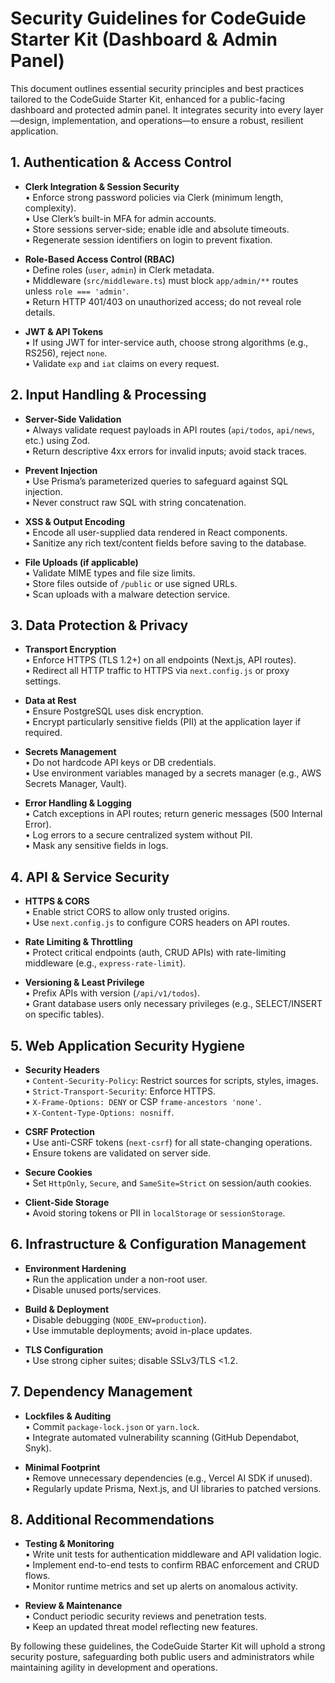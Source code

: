 # Security Guidelines for CodeGuide Starter Kit (Dashboard & Admin Panel)

This document outlines essential security principles and best practices tailored to the CodeGuide Starter Kit, enhanced for a public-facing dashboard and protected admin panel. It integrates security into every layer—design, implementation, and operations—to ensure a robust, resilient application.

## 1. Authentication & Access Control

- **Clerk Integration & Session Security**  
  • Enforce strong password policies via Clerk (minimum length, complexity).  
  • Use Clerk’s built-in MFA for admin accounts.  
  • Store sessions server-side; enable idle and absolute timeouts.  
  • Regenerate session identifiers on login to prevent fixation.

- **Role-Based Access Control (RBAC)**  
  • Define roles (`user`, `admin`) in Clerk metadata.  
  • Middleware (`src/middleware.ts`) must block `app/admin/**` routes unless `role === 'admin'`.  
  • Return HTTP 401/403 on unauthorized access; do not reveal role details.

- **JWT & API Tokens**  
  • If using JWT for inter-service auth, choose strong algorithms (e.g., RS256), reject `none`.  
  • Validate `exp` and `iat` claims on every request.

## 2. Input Handling & Processing

- **Server-Side Validation**  
  • Always validate request payloads in API routes (`api/todos`, `api/news`, etc.) using Zod.  
  • Return descriptive 4xx errors for invalid inputs; avoid stack traces.

- **Prevent Injection**  
  • Use Prisma’s parameterized queries to safeguard against SQL injection.  
  • Never construct raw SQL with string concatenation.

- **XSS & Output Encoding**  
  • Encode all user-supplied data rendered in React components.  
  • Sanitize any rich text/content fields before saving to the database.

- **File Uploads (if applicable)**  
  • Validate MIME types and file size limits.  
  • Store files outside of `/public` or use signed URLs.  
  • Scan uploads with a malware detection service.

## 3. Data Protection & Privacy

- **Transport Encryption**  
  • Enforce HTTPS (TLS 1.2+) on all endpoints (Next.js, API routes).  
  • Redirect all HTTP traffic to HTTPS via `next.config.js` or proxy settings.

- **Data at Rest**  
  • Ensure PostgreSQL uses disk encryption.  
  • Encrypt particularly sensitive fields (PII) at the application layer if required.

- **Secrets Management**  
  • Do not hardcode API keys or DB credentials.  
  • Use environment variables managed by a secrets manager (e.g., AWS Secrets Manager, Vault).

- **Error Handling & Logging**  
  • Catch exceptions in API routes; return generic messages (500 Internal Error).  
  • Log errors to a secure centralized system without PII.  
  • Mask any sensitive fields in logs.

## 4. API & Service Security

- **HTTPS & CORS**  
  • Enable strict CORS to allow only trusted origins.  
  • Use `next.config.js` to configure CORS headers on API routes.

- **Rate Limiting & Throttling**  
  • Protect critical endpoints (auth, CRUD APIs) with rate-limiting middleware (e.g., `express-rate-limit`).

- **Versioning & Least Privilege**  
  • Prefix APIs with version (`/api/v1/todos`).  
  • Grant database users only necessary privileges (e.g., SELECT/INSERT on specific tables).

## 5. Web Application Security Hygiene

- **Security Headers**  
  • `Content-Security-Policy`: Restrict sources for scripts, styles, images.  
  • `Strict-Transport-Security`: Enforce HTTPS.  
  • `X-Frame-Options: DENY` or CSP `frame-ancestors 'none'`.  
  • `X-Content-Type-Options: nosniff`.

- **CSRF Protection**  
  • Use anti-CSRF tokens (`next-csrf`) for all state-changing operations.  
  • Ensure tokens are validated on server side.

- **Secure Cookies**  
  • Set `HttpOnly`, `Secure`, and `SameSite=Strict` on session/auth cookies.

- **Client-Side Storage**  
  • Avoid storing tokens or PII in `localStorage` or `sessionStorage`.

## 6. Infrastructure & Configuration Management

- **Environment Hardening**  
  • Run the application under a non-root user.  
  • Disable unused ports/services.

- **Build & Deployment**  
  • Disable debugging (`NODE_ENV=production`).  
  • Use immutable deployments; avoid in-place updates.

- **TLS Configuration**  
  • Use strong cipher suites; disable SSLv3/TLS <1.2.

## 7. Dependency Management

- **Lockfiles & Auditing**  
  • Commit `package-lock.json` or `yarn.lock`.  
  • Integrate automated vulnerability scanning (GitHub Dependabot, Snyk).

- **Minimal Footprint**  
  • Remove unnecessary dependencies (e.g., Vercel AI SDK if unused).  
  • Regularly update Prisma, Next.js, and UI libraries to patched versions.

## 8. Additional Recommendations

- **Testing & Monitoring**  
  • Write unit tests for authentication middleware and API validation logic.  
  • Implement end-to-end tests to confirm RBAC enforcement and CRUD flows.  
  • Monitor runtime metrics and set up alerts on anomalous activity.

- **Review & Maintenance**  
  • Conduct periodic security reviews and penetration tests.  
  • Keep an updated threat model reflecting new features.

By following these guidelines, the CodeGuide Starter Kit will uphold a strong security posture, safeguarding both public users and administrators while maintaining agility in development and operations.